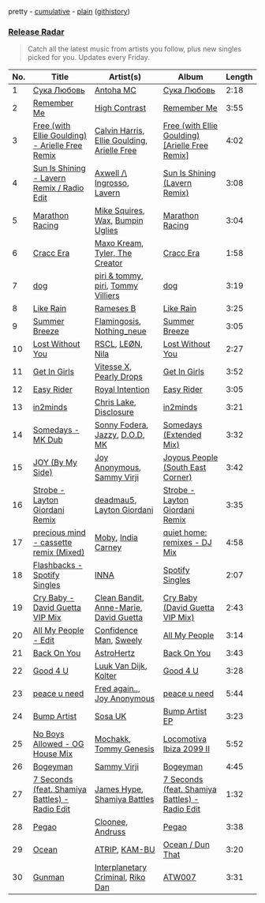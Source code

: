 pretty - [cumulative](/playlists/cumulative/Release%20Radar.md) - [plain](/playlists/plain/37i9dQZEVXbsudmxBFKW7G) ([githistory](https://github.githistory.xyz/vitokorn/spotify-playlist-archive/blob/master/playlists/plain/37i9dQZEVXbsudmxBFKW7G))
### [Release Radar](https://open.spotify.com/playlist/37i9dQZEVXbsudmxBFKW7G)

> Catch all the latest music from artists you follow, plus new singles picked for you. Updates every Friday.

| No. | Title | Artist(s) | Album | Length |
|---|---|---|---|---|
| 1 | [Сука Любовь](https://open.spotify.com/track/5WWkBkKEmMz3DskuxnF0Hz) | [Antoha MC](https://open.spotify.com/artist/6OqmKFaRcw0f23m5PQ9CrL) | [Сука Любовь](https://open.spotify.com/album/3UGnJ78Qo9V8P4QaRtgBKn) | 2:18 |
| 2 | [Remember Me](https://open.spotify.com/track/54ZdrhLCp7vtyg2rvNPZnS) | [High Contrast](https://open.spotify.com/artist/0bxHci3JIhhKA53n8rH3tT) | [Remember Me](https://open.spotify.com/album/4JYRqnPlTXpBKS2bfdnjp5) | 3:55 |
| 3 | [Free (with Ellie Goulding) - Arielle Free Remix](https://open.spotify.com/track/1UUgZa1nMXc5yQjscmjFYo) | [Calvin Harris](https://open.spotify.com/artist/7CajNmpbOovFoOoasH2HaY), [Ellie Goulding](https://open.spotify.com/artist/0X2BH1fck6amBIoJhDVmmJ), [Arielle Free](https://open.spotify.com/artist/3hHvAP73aCKQMbcn2SQZ9d) | [Free (with Ellie Goulding) [Arielle Free Remix]](https://open.spotify.com/album/6WB4SracwOBuiPZY4gQkgg) | 4:02 |
| 4 | [Sun Is Shining - Lavern Remix / Radio Edit](https://open.spotify.com/track/5CXXMmHH2TKFCEEwlYJCyX) | [Axwell /\ Ingrosso](https://open.spotify.com/artist/2XnBwblw31dfGnspMIwgWz), [Lavern](https://open.spotify.com/artist/03y4yOxhLk6MDJ1bV424uO) | [Sun Is Shining (Lavern Remix)](https://open.spotify.com/album/3H5P7ALs2EXXImKOb2UeOC) | 3:08 |
| 5 | [Marathon Racing](https://open.spotify.com/track/31vW5iPfBge4raNU2Uy2xQ) | [Mike Squires](https://open.spotify.com/artist/59Q1RHoClIRbIUlf29cFsY), [Wax](https://open.spotify.com/artist/36kzCQhGfJzrLuZzrHweNV), [Bumpin Uglies](https://open.spotify.com/artist/2q0PlZJNGryR467EUNmWn7) | [Marathon Racing](https://open.spotify.com/album/7yQW3zLypi8fMyzB6hocOO) | 3:04 |
| 6 | [Cracc Era](https://open.spotify.com/track/4cncOEt5C81tmBSHF3kX66) | [Maxo Kream](https://open.spotify.com/artist/6xS5PpBWaVYraexEkEjjXv), [Tyler, The Creator](https://open.spotify.com/artist/4V8LLVI7PbaPR0K2TGSxFF) | [Cracc Era](https://open.spotify.com/album/5Xl1nussmpooifiSxmxUXC) | 1:58 |
| 7 | [dog](https://open.spotify.com/track/7fix6j1bLnJHcEtMB0boZ4) | [piri & tommy](https://open.spotify.com/artist/2U6J9Q89i1TNhesKreFD65), [piri](https://open.spotify.com/artist/4DpmPt7gfAAq7WEx0E1X8s), [Tommy Villiers](https://open.spotify.com/artist/4M4KGWKy7pSQ5HaJNCutBN) | [dog](https://open.spotify.com/album/4zSvWcZv2UjPEIJ1v1uNPp) | 3:19 |
| 8 | [Like Rain](https://open.spotify.com/track/5CAhPF67F9jxoNsASa48Lq) | [Rameses B](https://open.spotify.com/artist/06EfEcjc0vdvI6VNL0soIO) | [Like Rain](https://open.spotify.com/album/6NLgMBrfFOymoRQr560dmy) | 3:25 |
| 9 | [Summer Breeze](https://open.spotify.com/track/6n9SWpLfXIhtFM0d4jOTEq) | [Flamingosis](https://open.spotify.com/artist/75cW8FFekyCjj0mfZM1Gfb), [Nothing_neue](https://open.spotify.com/artist/71mmcQORsD8AGATawhRKT5) | [Summer Breeze](https://open.spotify.com/album/5a8VYhUePyJS2bsy3NXhMc) | 3:05 |
| 10 | [Lost Without You](https://open.spotify.com/track/7ikaNXd2hseoALG4yu0rsy) | [RSCL](https://open.spotify.com/artist/5pkU7zjIzHgfN1n91e51r3), [LEØN](https://open.spotify.com/artist/6WZbz166GpLmnIRWrQxGYB), [Nila](https://open.spotify.com/artist/1TSMEmfhW3tiPIjoYVusGY) | [Lost Without You](https://open.spotify.com/album/26wa33YnxTb3bmaig0U2ZD) | 2:27 |
| 11 | [Get In Girls](https://open.spotify.com/track/7vDuPpFdwldoItCGW8ATlL) | [Vitesse X](https://open.spotify.com/artist/7KPlumtsoyeN8Qp3EPxv7L), [Pearly Drops](https://open.spotify.com/artist/2eMb96S1ZJ1YQ7FhWAzWJL) | [Get In Girls](https://open.spotify.com/album/7dNFw2q9vuDR6anRLxr8vI) | 3:52 |
| 12 | [Easy Rider](https://open.spotify.com/track/0Wa5sHWcFlZNjyALlmLhQG) | [Royal Intention](https://open.spotify.com/artist/72yWzDmSEaSArHnLcRY6SS) | [Easy Rider](https://open.spotify.com/album/4QiLsDYI2Ec42hhx0UyzEC) | 3:05 |
| 13 | [in2minds](https://open.spotify.com/track/3zaExCzGSQDEAI03RfneN0) | [Chris Lake](https://open.spotify.com/artist/5Igpc9iLZ3YGtKeYfSrrOE), [Disclosure](https://open.spotify.com/artist/6nS5roXSAGhTGr34W6n7Et) | [in2minds](https://open.spotify.com/album/23ZY4hbwasgBa1Se29POvY) | 3:21 |
| 14 | [Somedays - MK Dub](https://open.spotify.com/track/62V9oJrJoiQnO31ka1uVMa) | [Sonny Fodera](https://open.spotify.com/artist/39B7ChWwrWDs7zXlsu3MoP), [Jazzy](https://open.spotify.com/artist/7zAAwgV5Wqmvpb4GzvlRkP), [D.O.D](https://open.spotify.com/artist/0Cs47vvRsPgEfliBU9KDiB), [MK](https://open.spotify.com/artist/1yqxFtPHKcGcv6SXZNdyT9) | [Somedays (Extended Mix)](https://open.spotify.com/album/242bHpaUgdBxC1tlhxbh8F) | 3:32 |
| 15 | [JOY (By My Side)](https://open.spotify.com/track/1hAEKyI2wcqyVvKhO9m5Ou) | [Joy Anonymous](https://open.spotify.com/artist/3pK4EcflBpG1Kpmjk5LK2R), [Sammy Virji](https://open.spotify.com/artist/1GuqTQbuixFHD6eBkFwVcb) | [Joyous People (South East Corner)](https://open.spotify.com/album/4IozdS021KNnLFZse14reT) | 3:42 |
| 16 | [Strobe - Layton Giordani Remix](https://open.spotify.com/track/2So9vITovkovvxlVerZccz) | [deadmau5](https://open.spotify.com/artist/2CIMQHirSU0MQqyYHq0eOx), [Layton Giordani](https://open.spotify.com/artist/7mC3RkNNTV6p2j9w4F8Ip4) | [Strobe - Layton Giordani Remix](https://open.spotify.com/album/2lA6LPtr9O0HwNLDYEzzjm) | 3:35 |
| 17 | [precious mind - cassette remix (Mixed)](https://open.spotify.com/track/1xtyI7xuHnZ4vw2PfGiz9R) | [Moby](https://open.spotify.com/artist/3OsRAKCvk37zwYcnzRf5XF), [India Carney](https://open.spotify.com/artist/1P3aWqFIk6jRJ2IpxlHvGy) | [quiet home: remixes - DJ Mix](https://open.spotify.com/album/47CXvMxIBQlmwpJSYPhwhj) | 4:58 |
| 18 | [Flashbacks - Spotify Singles](https://open.spotify.com/track/73SQt1Bwp4BzPnUrsg7CrH) | [INNA](https://open.spotify.com/artist/2w9zwq3AktTeYYMuhMjju8) | [Spotify Singles](https://open.spotify.com/album/0WbsQdXEUVIjUWwJcaWkHE) | 2:07 |
| 19 | [Cry Baby - David Guetta VIP Mix](https://open.spotify.com/track/0bXIQ4vX2eqnLtUUKMS0Gh) | [Clean Bandit](https://open.spotify.com/artist/6MDME20pz9RveH9rEXvrOM), [Anne-Marie](https://open.spotify.com/artist/1zNqDE7qDGCsyzJwohVaoX), [David Guetta](https://open.spotify.com/artist/1Cs0zKBU1kc0i8ypK3B9ai) | [Cry Baby (David Guetta VIP Mix)](https://open.spotify.com/album/0PFXDtFTCaRpaGLW1f8wsX) | 2:43 |
| 20 | [All My People - Edit](https://open.spotify.com/track/1BX9aPJoLvxTJsKn7xMSKz) | [Confidence Man](https://open.spotify.com/artist/0RwXnFrEoI8tltFvYpJgP6), [Sweely](https://open.spotify.com/artist/1SYJDHr7kjUL4LlfK1jJ9m) | [All My People](https://open.spotify.com/album/5mphRUgHGOOZetFKkHf8QB) | 3:14 |
| 21 | [Back On You](https://open.spotify.com/track/0cgvnc88eKsjGhfT1rluxZ) | [AstroHertz](https://open.spotify.com/artist/5vaObyIjKlwnyb9PVTtn6c) | [Back On You](https://open.spotify.com/album/7aCzM4dL7tDqBqL8N2SIOi) | 3:43 |
| 22 | [Good 4 U](https://open.spotify.com/track/09bwwB0fpgLQbWQmQ5Q5sm) | [Luuk Van Dijk](https://open.spotify.com/artist/1KFfk3NtblIJtGEqyiR31t), [Kolter](https://open.spotify.com/artist/2Invsp3HSrAeJy4u7Retry) | [Good 4 U](https://open.spotify.com/album/6J4Y082MYxnsdifyTLdG8p) | 3:28 |
| 23 | [peace u need](https://open.spotify.com/track/6VKDO2sIZB7EcGhCtDWTbE) | [Fred again..](https://open.spotify.com/artist/4oLeXFyACqeem2VImYeBFe), [Joy Anonymous](https://open.spotify.com/artist/3pK4EcflBpG1Kpmjk5LK2R) | [peace u need](https://open.spotify.com/album/0FYOhTCcwRIyTYvZf4QgYS) | 5:44 |
| 24 | [Bump Artist](https://open.spotify.com/track/1KPJ8va5CxcrWrpZ62HE5f) | [Sosa UK](https://open.spotify.com/artist/3JlN0MeWVJq0vjvsvWCRZ5) | [Bump Artist EP](https://open.spotify.com/album/0P9dO1oLVImxme2Pi03QLb) | 3:23 |
| 25 | [No Boys Allowed - OG House Mix](https://open.spotify.com/track/5ECEMutDIhmSKM6MkJuVc3) | [Mochakk](https://open.spotify.com/artist/0rTh1tAdrEbdKZBTiiAQSo), [Tommy Genesis](https://open.spotify.com/artist/2qDdxfKUpYg8wc49KIuT3b) | [Locomotiva Ibiza 2099 II](https://open.spotify.com/album/6nIry8iPceW6XDXT8UTSUm) | 5:52 |
| 26 | [Bogeyman](https://open.spotify.com/track/1GjwboGNxJlQ65BQRjtyNm) | [Sammy Virji](https://open.spotify.com/artist/1GuqTQbuixFHD6eBkFwVcb) | [Bogeyman](https://open.spotify.com/album/7tSOUKrLrPRjmNWoGhNjJm) | 4:45 |
| 27 | [7 Seconds (feat. Shamiya Battles) - Radio Edit](https://open.spotify.com/track/4HVELk51Nc1UF7jb1nzIRT) | [James Hype](https://open.spotify.com/artist/43BxCL6t4c73BQnIJtry5v), [Shamiya Battles](https://open.spotify.com/artist/3NTdPQSh0JSz5c5AGngQyE) | [7 Seconds (feat. Shamiya Battles) - Radio Edit](https://open.spotify.com/album/6i3MFLyojYO4kteUSnWaVG) | 1:32 |
| 28 | [Pegao](https://open.spotify.com/track/0LmYyhrISLyWmZKyoNUs02) | [Cloonee](https://open.spotify.com/artist/7MdlXmq2HViAJWo9cf30sR), [Andruss](https://open.spotify.com/artist/6HZwb7Zbnvfo8u1sst4QrI) | [Pegao](https://open.spotify.com/album/6y1Fi9CczyD0QDxMKyMwGB) | 3:38 |
| 29 | [Ocean](https://open.spotify.com/track/2dKIusg2vyJKjMOycrY9Tt) | [ATRIP](https://open.spotify.com/artist/4fu0Er7pG6kZZa7Awf3NMI), [KAM-BU](https://open.spotify.com/artist/2FIE0at8itKGQVx1vfQ7JF) | [Ocean / Dun That](https://open.spotify.com/album/71wSqHigF26ztfRX3nBITa) | 3:20 |
| 30 | [Gunman](https://open.spotify.com/track/581XtO5wVBE75sIbhsi3E2) | [Interplanetary Criminal](https://open.spotify.com/artist/6uJ51uV5rYzu1MJkC4CceI), [Riko Dan](https://open.spotify.com/artist/3bICaFrkiRTZgXE5cMLv2y) | [ATW007](https://open.spotify.com/album/5vWIMn3AuJsvAZoOQe0CQk) | 3:31 |